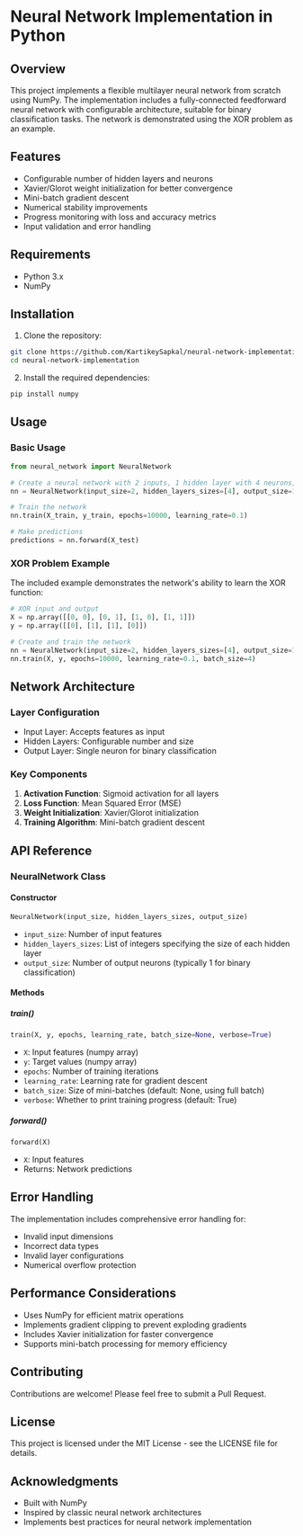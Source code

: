 # Neural Network Implementation in Python

## Overview
This project implements a flexible multilayer neural network from scratch using NumPy. The implementation includes a fully-connected feedforward neural network with configurable architecture, suitable for binary classification tasks. The network is demonstrated using the XOR problem as an example.

## Features
- Configurable number of hidden layers and neurons
- Xavier/Glorot weight initialization for better convergence
- Mini-batch gradient descent
- Numerical stability improvements
- Progress monitoring with loss and accuracy metrics
- Input validation and error handling

## Requirements
- Python 3.x
- NumPy

## Installation
1. Clone the repository:
```bash
git clone https://github.com/KartikeySapkal/neural-network-implementation.git
cd neural-network-implementation
```

2. Install the required dependencies:
```bash
pip install numpy
```

## Usage

### Basic Usage
```python
from neural_network import NeuralNetwork

# Create a neural network with 2 inputs, 1 hidden layer with 4 neurons, and 1 output
nn = NeuralNetwork(input_size=2, hidden_layers_sizes=[4], output_size=1)

# Train the network
nn.train(X_train, y_train, epochs=10000, learning_rate=0.1)

# Make predictions
predictions = nn.forward(X_test)
```

### XOR Problem Example
The included example demonstrates the network's ability to learn the XOR function:
```python
# XOR input and output
X = np.array([[0, 0], [0, 1], [1, 0], [1, 1]])
y = np.array([[0], [1], [1], [0]])

# Create and train the network
nn = NeuralNetwork(input_size=2, hidden_layers_sizes=[4], output_size=1)
nn.train(X, y, epochs=10000, learning_rate=0.1, batch_size=4)
```

## Network Architecture

### Layer Configuration
- Input Layer: Accepts features as input
- Hidden Layers: Configurable number and size
- Output Layer: Single neuron for binary classification

### Key Components
1. **Activation Function**: Sigmoid activation for all layers
2. **Loss Function**: Mean Squared Error (MSE)
3. **Weight Initialization**: Xavier/Glorot initialization
4. **Training Algorithm**: Mini-batch gradient descent

## API Reference

### NeuralNetwork Class

#### Constructor
```python
NeuralNetwork(input_size, hidden_layers_sizes, output_size)
```
- `input_size`: Number of input features
- `hidden_layers_sizes`: List of integers specifying the size of each hidden layer
- `output_size`: Number of output neurons (typically 1 for binary classification)

#### Methods

##### train()
```python
train(X, y, epochs, learning_rate, batch_size=None, verbose=True)
```
- `X`: Input features (numpy array)
- `y`: Target values (numpy array)
- `epochs`: Number of training iterations
- `learning_rate`: Learning rate for gradient descent
- `batch_size`: Size of mini-batches (default: None, using full batch)
- `verbose`: Whether to print training progress (default: True)

##### forward()
```python
forward(X)
```
- `X`: Input features
- Returns: Network predictions

## Error Handling
The implementation includes comprehensive error handling for:
- Invalid input dimensions
- Incorrect data types
- Invalid layer configurations
- Numerical overflow protection

## Performance Considerations
- Uses NumPy for efficient matrix operations
- Implements gradient clipping to prevent exploding gradients
- Includes Xavier initialization for faster convergence
- Supports mini-batch processing for memory efficiency

## Contributing
Contributions are welcome! Please feel free to submit a Pull Request.

## License
This project is licensed under the MIT License - see the LICENSE file for details.

## Acknowledgments
- Built with NumPy
- Inspired by classic neural network architectures
- Implements best practices for neural network implementation

